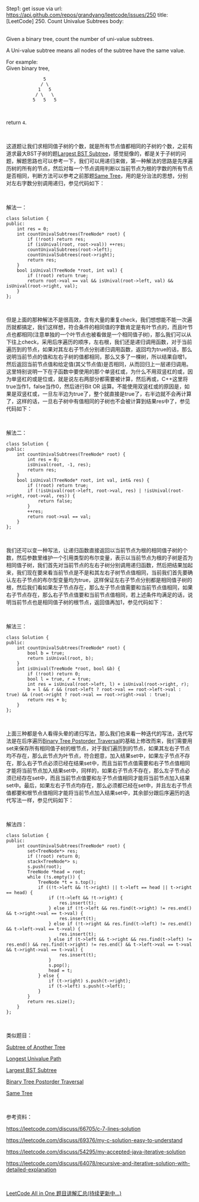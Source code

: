 Step1: get issue via url: https://api.github.com/repos/grandyang/leetcode/issues/250 
 title:[LeetCode] 250. Count Univalue Subtrees 
 body:  
  

Given a binary tree, count the number of uni-value subtrees.

A Uni-value subtree means all nodes of the subtree have the same value.

For example:  
Given binary tree,
    
    
                  5
                 / \
                1   5
               / \   \
              5   5   5
    

 

return `4`.

 

这道题让我们求相同值子树的个数，就是所有节点值都相同的子树的个数，之前有道求最大BST子树的题[Largest BST Subtree](http://www.cnblogs.com/grandyang/p/5188938.html)，感觉挺像的，都是关于子树的问题，解题思路也可以参考一下，我们可以用递归来做，第一种解法的思路是先序遍历树的所有的节点，然后对每一个节点调用判断以当前节点为根的字数的所有节点是否相同，判断方法可以参考之前那题[Same Tree](http://www.cnblogs.com/grandyang/p/4053384.html)，用的是分治法的思想，分别对左右字数分别调用递归，参见代码如下：

 

解法一：
    
    
    class Solution {
    public:
        int res = 0;
        int countUnivalSubtrees(TreeNode* root) {
            if (!root) return res;
            if (isUnival(root, root->val)) ++res;
            countUnivalSubtrees(root->left);
            countUnivalSubtrees(root->right);
            return res;
        }
        bool isUnival(TreeNode *root, int val) {
            if (!root) return true;
            return root->val == val && isUnival(root->left, val) && isUnival(root->right, val);
        }
    }; 

 

但是上面的那种解法不是很高效，含有大量的重复check，我们想想能不能一次遍历就都搞定，我们这样想，符合条件的相同值的字数肯定是有叶节点的，而且叶节点也都相同(注意单独的一个叶节点也被看做是一个相同值子树)，那么我们可以从下往上check，采用后序遍历的顺序，左右根，我们还是递归调用函数，对于当前遍历到的节点，如果对其左右子节点分别递归调用函数，返回均为true的话，那么说明当前节点的值和左右子树的值都相同，那么又多了一棵树，所以结果自增1，然后返回当前节点值和给定值(其父节点值)是否相同，从而回归上一层递归调用。这里特别说明一下在子函数中要使用的那个单竖杠或，为什么不用双竖杠的或，因为单竖杠的或是位或，就是说左右两部分都需要被计算，然后再或，C++这里将true当作1，false当作0，然后进行Bit OR 运算。不能使用双竖杠或的原因是，如果是双竖杠或，一旦左半边为true了，整个就直接是true了，右半边就不会再计算了，这样的话，一旦右子树中有值相同的子树也不会被计算到结果res中了，参见代码如下：

 

解法二：
    
    
    class Solution {
    public:
        int countUnivalSubtrees(TreeNode* root) {
            int res = 0;
            isUnival(root, -1, res);
            return res;
        }
        bool isUnival(TreeNode* root, int val, int& res) {
            if (!root) return true;
            if (!isUnival(root->left, root->val, res) | !isUnival(root->right, root->val, res)) {
                return false;
            }
            ++res;
            return root->val == val;
        }
    };

 

我们还可以变一种写法，让递归函数直接返回以当前节点为根的相同值子树的个数，然后参数里维护一个引用类型的布尔变量，表示以当前节点为根的子树是否为相同值子树，我们首先对当前节点的左右子树分别调用递归函数，然后把结果加起来，我们现在要来看当前节点是不是和其左右子树节点值相同，当前我们首先要确认左右子节点的布尔型变量均为true，这样保证左右子节点分别都是相同值子树的根，然后我们看如果左子节点存在，那么左子节点值需要和当前节点值相同，如果右子节点存在，那么右子节点值要和当前节点值相同，若上述条件均满足的话，说明当前节点也是相同值子树的根节点，返回值再加1，参见代码如下：

 

解法三：
    
    
    class Solution {
    public:
        int countUnivalSubtrees(TreeNode* root) {
            bool b = true;
            return isUnival(root, b);
        }
        int isUnival(TreeNode *root, bool &b) {
            if (!root) return 0;
            bool l = true, r = true;
            int res = isUnival(root->left, l) + isUnival(root->right, r);
            b = l && r && (root->left ? root->val == root->left->val : true) && (root->right ? root->val == root->right->val : true);
            return res + b;
        }
    };

 

上面三种都是令人看得头晕的递归写法，那么我们也来看一种迭代的写法，迭代写法是在后序遍历[Binary Tree Postorder Traversal](http://www.cnblogs.com/grandyang/p/4251757.html)的基础上修改而来，我们需要用set来保存所有相同值子树的根节点，对于我们遍历到的节点，如果其左右子节点均不存在，那么此节点为叶节点，符合题意，加入结果set中，如果左子节点不存在，那么右子节点必须已经在结果set中，而且当前节点值需要和右子节点值相同才能将当前节点加入结果set中，同样的，如果右子节点不存在，那么左子节点必须已经存在set中，而且当前节点值要和左子节点值相同才能将当前节点加入结果set中。最后，如果左右子节点均存在，那么必须都已经在set中，并且左右子节点值都要和根节点值相同才能将当前节点加入结果set中，其余部分跟后序遍历的迭代写法一样，参见代码如下：

 

解法四：
    
    
    class Solution {
    public:
        int countUnivalSubtrees(TreeNode* root) {
            set<TreeNode*> res;
            if (!root) return 0;
            stack<TreeNode*> s;
            s.push(root);
            TreeNode *head = root;
            while (!s.empty()) {
                TreeNode *t = s.top(); 
                if ((!t->left && !t->right) || t->left == head || t->right == head) {
                    if (!t->left && !t->right) {
                        res.insert(t);
                    } else if (!t->left && res.find(t->right) != res.end() && t->right->val == t->val) {
                        res.insert(t);
                    } else if (!t->right && res.find(t->left) != res.end() && t->left->val == t->val) {
                        res.insert(t);
                    } else if (t->left && t->right && res.find(t->left) != res.end() && res.find(t->right) != res.end() && t->left->val == t->val && t->right->val == t->val) {
                        res.insert(t);
                    }
                    s.pop();
                    head = t;
                } else {
                    if (t->right) s.push(t->right);
                    if (t->left) s.push(t->left);
                }
            }
            return res.size();
        }
    };

 

类似题目：

[Subtree of Another Tree](http://www.cnblogs.com/grandyang/p/6828687.html)

[ Longest Univalue Path](http://www.cnblogs.com/grandyang/p/7636259.html)

[Largest BST Subtree](http://www.cnblogs.com/grandyang/p/5188938.html)

[Binary Tree Postorder Traversal](http://www.cnblogs.com/grandyang/p/4251757.html)

[Same Tree](http://www.cnblogs.com/grandyang/p/4053384.html)

 

参考资料：

<https://leetcode.com/discuss/66705/c-7-lines-solution>

<https://leetcode.com/discuss/69376/my-c-solution-easy-to-understand>

<https://leetcode.com/discuss/54295/my-accepted-java-iterative-solution>

<https://leetcode.com/discuss/64078/recursive-and-iterative-solution-with-detailed-explanation>

 

[LeetCode All in One 题目讲解汇总(持续更新中...)](http://www.cnblogs.com/grandyang/p/4606334.html)
